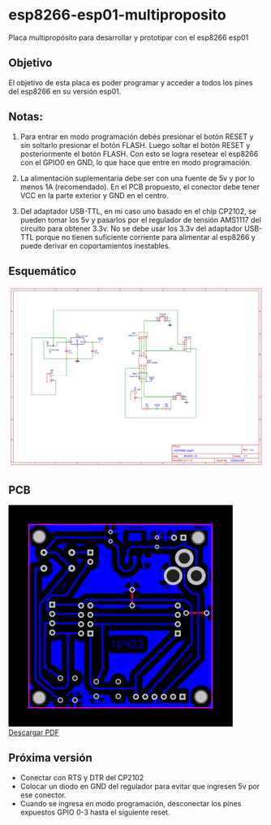 # esp8266-esp01-multiproposito
Placa multipropósito para desarrollar y prototipar con el esp8266 esp01

## Objetivo
El objetivo de esta placa es poder programar y acceder a todos los pines del esp8266 en su versi&oacute;n esp01.

## Notas:
1. Para entrar en modo programaci&oacute;n deb&eacute;s presionar el bot&oacute;n RESET y sin soltarlo presionar el bot&oacute;n FLASH. Luego soltar el bot&oacute;n RESET y posteriormente el bot&oacute;n FLASH. Con esto se logra resetear el esp8266 con el GPIO0 en GND, lo que hace que entre en modo programaci&oacute;n.

2. La alimentaci&oacute;n suplementaria debe ser con una fuente de 5v y por lo menos 1A (recomendado). En el PCB propuesto, el conector debe tener VCC en la parte exterior y GND en el centro.

3. Del adaptador USB-TTL, en mi caso uno basado en el chip CP2102, se pueden tomar los 5v y pasarlos por el regulador de tensi&oacute;n AMS1117 del circuito para obtener 3.3v. No se debe usar los 3.3v del adaptador USB-TTL porque no tienen suficiente corriente para alimentar al esp8266 y puede derivar en coportamientos inestables.

## Esquem&aacute;tico
![](https://github.com/nelopauselli/esp8266-esp01-multiproposito/raw/master/Esquematico.png "Esquem&aacute;tico")

## PCB
![](https://github.com/nelopauselli/esp8266-esp01-multiproposito/raw/master/PCB.png "PCB")
[Descargar PDF](https://github.com/nelopauselli/esp8266-esp01-multiproposito/raw/master/PCB.png)

## Pr&oacute;xima versi&oacute;n
* Conectar con RTS y DTR del CP2102
* Colocar un diodo en GND del regulador para evitar que ingresen 5v por ese conector.
* Cuando se ingresa en modo programaci&oacute;n, desconectar los pines expuestos GPIO 0-3 hasta el siguiente reset.